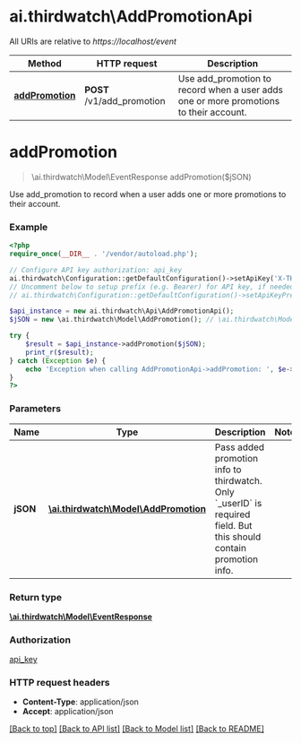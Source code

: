 # ai.thirdwatch\AddPromotionApi

All URIs are relative to *https://localhost/event*

Method | HTTP request | Description
------------- | ------------- | -------------
[**addPromotion**](AddPromotionApi.md#addPromotion) | **POST** /v1/add_promotion | Use add_promotion to record when a user adds one or more promotions to their account.


# **addPromotion**
> \ai.thirdwatch\Model\EventResponse addPromotion($jSON)

Use add_promotion to record when a user adds one or more promotions to their account.

### Example
```php
<?php
require_once(__DIR__ . '/vendor/autoload.php');

// Configure API key authorization: api_key
ai.thirdwatch\Configuration::getDefaultConfiguration()->setApiKey('X-THIRDWATCH-API-KEY', 'YOUR_API_KEY');
// Uncomment below to setup prefix (e.g. Bearer) for API key, if needed
// ai.thirdwatch\Configuration::getDefaultConfiguration()->setApiKeyPrefix('X-THIRDWATCH-API-KEY', 'Bearer');

$api_instance = new ai.thirdwatch\Api\AddPromotionApi();
$jSON = new \ai.thirdwatch\Model\AddPromotion(); // \ai.thirdwatch\Model\AddPromotion | Pass added promotion info to thirdwatch. Only `_userID` is required field. But this should contain promotion info.

try {
    $result = $api_instance->addPromotion($jSON);
    print_r($result);
} catch (Exception $e) {
    echo 'Exception when calling AddPromotionApi->addPromotion: ', $e->getMessage(), PHP_EOL;
}
?>
```

### Parameters

Name | Type | Description  | Notes
------------- | ------------- | ------------- | -------------
 **jSON** | [**\ai.thirdwatch\Model\AddPromotion**](../Model/AddPromotion.md)| Pass added promotion info to thirdwatch. Only &#x60;_userID&#x60; is required field. But this should contain promotion info. |

### Return type

[**\ai.thirdwatch\Model\EventResponse**](../Model/EventResponse.md)

### Authorization

[api_key](../../README.md#api_key)

### HTTP request headers

 - **Content-Type**: application/json
 - **Accept**: application/json

[[Back to top]](#) [[Back to API list]](../../README.md#documentation-for-api-endpoints) [[Back to Model list]](../../README.md#documentation-for-models) [[Back to README]](../../README.md)

